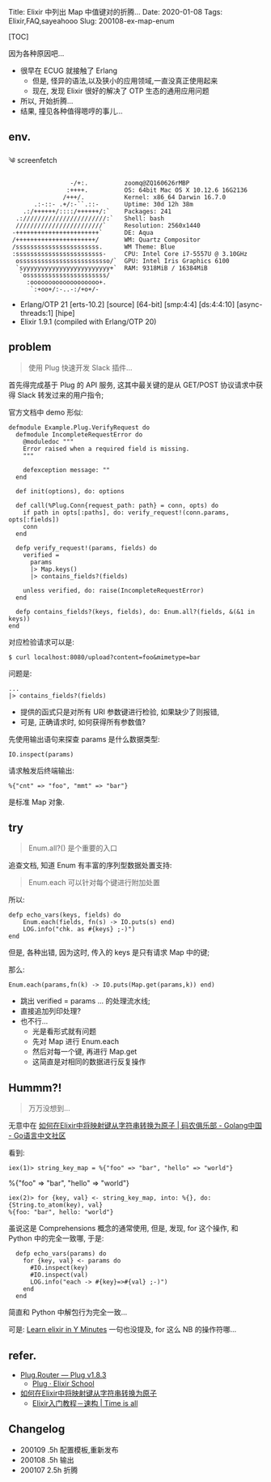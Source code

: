 Title: Elixir 中列出 Map 中值键对的折腾...
Date: 2020-01-08
Tags: Elixir,FAQ,sayeahooo
Slug: 200108-ex-map-enum

[TOC]


因为各种原因吧...

- 很早在 ECUG 就接触了 Erlang
    + 但是, 怪异的语法,以及狭小的应用领域,一直没真正使用起来
    + 现在, 发现 Elixir 很好的解决了 OTP 生态的通用应用问题
- 所以, 开始折腾...
- 结果, 撞见各种值得嗯哼的事儿...

## env.

༄  screenfetch

                     -/+:.          zoomq@ZQ160626rMBP
                    :++++.          OS: 64bit Mac OS X 10.12.6 16G2136
                   /+++/.           Kernel: x86_64 Darwin 16.7.0
           .:-::- .+/:-``.::-       Uptime: 30d 12h 38m
        .:/++++++/::::/++++++/:`    Packages: 241
      .:///////////////////////:`   Shell: bash
      ////////////////////////`     Resolution: 2560x1440
     -+++++++++++++++++++++++`      DE: Aqua
     /++++++++++++++++++++++/       WM: Quartz Compositor
     /sssssssssssssssssssssss.      WM Theme: Blue
     :ssssssssssssssssssssssss-     CPU: Intel Core i7-5557U @ 3.10GHz
      osssssssssssssssssssssssso/`  GPU: Intel Iris Graphics 6100
      `syyyyyyyyyyyyyyyyyyyyyyyy+`  RAM: 9318MiB / 16384MiB
       `ossssssssssssssssssssss/
         :ooooooooooooooooooo+.
          `:+oo+/:-..-:/+o+/-



- Erlang/OTP 21 [erts-10.2] [source] [64-bit] [smp:4:4] [ds:4:4:10] [async-threads:1] [hipe]
- Elixir 1.9.1 (compiled with Erlang/OTP 20)


## problem
> 使用 Plug 快速开发 Slack 插件...

首先得完成基于 Plug 的 API 服务,
这其中最关键的是从 GET/POST 协议请求中获得 Slack 转发过来的用户指令;

官方文档中 demo 形似:

    defmodule Example.Plug.VerifyRequest do
      defmodule IncompleteRequestError do
        @moduledoc """
        Error raised when a required field is missing.
        """

        defexception message: ""
      end

      def init(options), do: options

      def call(%Plug.Conn{request_path: path} = conn, opts) do
        if path in opts[:paths], do: verify_request!(conn.params, opts[:fields])
        conn
      end

      defp verify_request!(params, fields) do
        verified =
          params
          |> Map.keys()
          |> contains_fields?(fields)

        unless verified, do: raise(IncompleteRequestError)
      end

      defp contains_fields?(keys, fields), do: Enum.all?(fields, &(&1 in keys))
    end


对应检验请求可以是:

    $ curl localhost:8080/upload?content=foo&mimetype=bar

问题是:

    ...
    |> contains_fields?(fields)


- 提供的函式只是对所有 URI 参数键进行检验, 如果缺少了则报错,
- 可是, 正确请求时, 如何获得所有参数值?

先使用输出语句来探查 params 是什么数据类型:

    IO.inspect(params)

请求触发后终端输出:

    %{"cnt" => "foo", "mmt" => "bar"}

是标准 Map 对象.

## try
> Enum.all?() 是个重要的入口

追查文档, 知道 Enum 有丰富的序列型数据处置支持:

> Enum.each 可以针对每个键进行附加处置

所以:

    defp echo_vars(keys, fields) do 
        Enum.each(fields, fn(s) -> IO.puts(s) end)
        LOG.info("chk. as #{keys} ;-)")
    end

但是, 各种出错, 因为这时, 传入的 keys 是只有请求 Map 中的键;

那么:

    Enum.each(params,fn(k) -> IO.puts(Map.get(params,k)) end)

- 跳出 verified = params ... 的处理流水线;
- 直接追加列印处理?
- 也不行...
    + 光是看形式就有问题
    + 先对 Map 进行 Enum.each 
    + 然后对每一个键, 再进行 Map.get
    + 这简直是对相同的数据进行反复操作

## Hummm?!
> 万万没想到...

无意中在 [如何在Elixir中将映射键从字符串转换为原子 | 码农俱乐部 - Golang中国 - Go语言中文社区](https://mlog.club/article/1923002)

看到:

    iex(1)> string_key_map = %{"foo" => "bar", "hello" => "world"}
%{"foo" => "bar", "hello" => "world"}

    iex(2)> for {key, val} <- string_key_map, into: %{}, do: {String.to_atom(key), val}
    %{foo: "bar", hello: "world"}

虽说这是 Comprehensions 概念的通常使用,
但是, 发现, for 这个操作, 和 Python 中的完全一致哪,
于是:

      defp echo_vars(params) do
        for {key, val} <- params do
          #IO.inspect(key)
          #IO.inspect(val)
          LOG.info("each -> #{key}=>#{val} ;-)")
        end
      end

简直和 Python 中解包行为完全一致...

可是: [Learn elixir in Y Minutes](https://learnxinyminutes.com/docs/zh-cn/elixir-cn/)
一句也没提及, for 这么 NB 的操作符哪...

## refer.

- [Plug.Router — Plug v1.8.3](https://hexdocs.pm/plug/Plug.Router.html)
    + [Plug · Elixir School](http://elixirschool.com/zh-hans/lessons/specifics/plug/)
- [如何在Elixir中将映射键从字符串转换为原子](https://mlog.club/article/1923002)
    + [Elixir入门教程－速构 | Time is all](https://szpzs.oschina.io/2017/02/11/elixir-getting-started-comprehensions/)



## Changelog

- 200109 .5h 配置模板,重新发布
- 200108 .5h 输出
- 200107 2.5h 折腾
